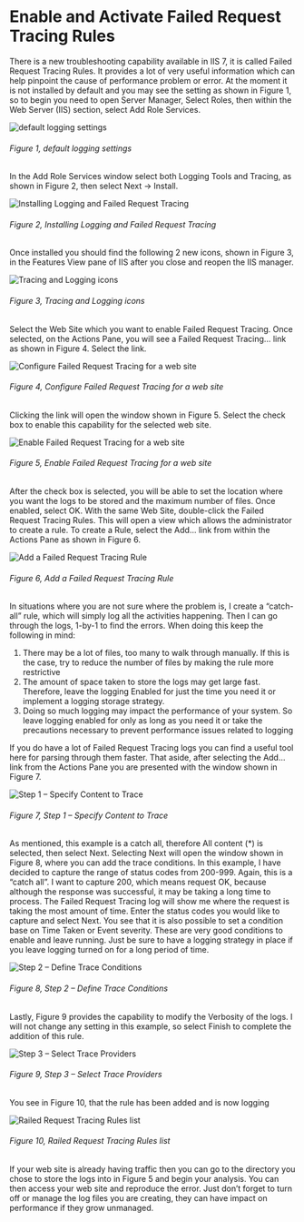 # Enable and Activate Failed Request Tracing Rules

There is a new troubleshooting capability available in IIS 7, it is called Failed Request Tracing Rules.  It provides a lot of very useful information which can help pinpoint the cause of performance problem or error. At the moment it is not installed by default and you may see the setting as shown in Figure 1, so to begin you need to open Server Manager, Select Roles, then within the Web Server (IIS) section, select Add Role Services.

![default logging settings][FIGURE1]
###### Figure 1, default logging settings

In the Add Role Services window select both Logging Tools and Tracing, as shown in Figure 2, then select Next -> Install.

![Installing Logging and Failed Request Tracing][FIGURE2]
###### Figure 2, Installing Logging and Failed Request Tracing

Once installed you should find the following 2 new icons, shown in Figure 3, in the Features View pane of IIS after you close and reopen the IIS manager.

![Tracing and Logging icons][FIGURE3]
###### Figure 3, Tracing and Logging icons

Select the Web Site which you want to enable Failed Request Tracing.  Once selected, on the Actions Pane, you will see a Failed Request Tracing… link as shown in Figure 4.  Select the link.

![Configure Failed Request Tracing for a web site][FIGURE4]
###### Figure 4, Configure Failed Request Tracing for a web site

Clicking the link will open the window shown in Figure 5.  Select the check box to enable this capability for the selected web site.

![Enable Failed Request Tracing for a web site][FIGURE5]
###### Figure 5, Enable Failed Request Tracing for a web site

After the check box is selected, you will be able to set the location where you want the logs to be stored and the maximum number of files.  Once enabled, select OK.
With the same Web Site, double-click the Failed Request Tracing Rules.  This will open a view which allows the administrator to create a rule.  To create a Rule, select the Add… link from within the Actions Pane as shown in Figure 6.

![Add a Failed Request Tracing Rule][FIGURE6]
###### Figure 6, Add a Failed Request Tracing Rule

In situations where you are not sure where the problem is, I create a “catch-all” rule, which will simply log all the activities happening.  Then I can go through the logs, 1-by-1 to find the errors.  When doing this keep the following in mind:

1. There may be a lot of files, too many to walk through manually.  If this is the case, try to reduce the number of files by making the rule more restrictive
2. The amount of space taken to store the logs may get large fast.  Therefore, leave the logging Enabled for just the time you need it or implement a logging storage strategy.
3. Doing so much logging may impact the performance of your system.  So leave logging enabled for only as long as you need it or take the precautions necessary to prevent performance issues related to logging

If you do have a lot of Failed Request Tracing logs you can find a useful tool here for parsing through them faster.
That aside, after selecting the Add…link from the Actions Pane you are presented with the window shown in Figure 7.

![Step 1 – Specify Content to Trace][FIGURE7]
###### Figure 7, Step 1 – Specify Content to Trace

As mentioned, this example is a catch all, therefore All content (*) is selected, then select Next. Selecting Next will open the window shown in Figure 8, where you can add the trace conditions.  In this example, I have decided to capture the range of status codes from 200-999.  Again, this is a “catch all”.  I want to capture 200, which means request OK, because although the response was successful, it may be taking a long time to process.  The Failed Request Tracing log will show me where the request is taking the most amount of time.  Enter the status codes you would like to capture and select Next.
You see that it is also possible to set a condition base on Time Taken or Event severity.  These are very good conditions to enable and leave running.  Just be sure to have a logging strategy in place if you leave logging turned on for a long period of time.

![Step 2 – Define Trace Conditions][FIGURE8]
###### Figure 8, Step 2 – Define Trace Conditions

Lastly, Figure 9 provides the capability to modify the Verbosity of the logs.  I will not change any setting in this example, so select Finish to complete the addition of this rule.

![Step 3 – Select Trace Providers][FIGURE9]
###### Figure 9, Step 3 – Select Trace Providers

You see in Figure 10, that the rule has been added and is now logging

![Railed Request Tracing Rules list][FIGURE10]
###### Figure 10, Railed Request Tracing Rules list

If your web site is already having traffic then you can go to the directory you chose to store the logs into in Figure 5 and begin your analysis.  You can then access your web
site and reproduce the error.
Just don’t forget to turn off or manage the log files you are creating, they can have impact on performance if they grow unmanaged.

[FIGURE1]: ../images/2012/msdn-0044.png "Figure 1, default logging settings"
[FIGURE2]: ../images/2012/msdn-0045.png "Figure 2, Installing Logging and Failed Request Tracing"
[FIGURE3]: ../images/2012/msdn-0046.png "Figure 3, Tracing and Logging icons"
[FIGURE4]: ../images/2012/msdn-0047.png "Figure 4, Configure Failed Request Tracing for a web site"
[FIGURE5]: ../images/2012/msdn-0048.png "Figure 5, Enable Failed Request Tracing for a web site"
[FIGURE6]: ../images/2012/msdn-0049.png "Figure 6, Add a Failed Request Tracing Rule"
[FIGURE7]: ../images/2012/msdn-0050.png "Figure 7, Step 1 – Specify Content to Trace"
[FIGURE8]: ../images/2012/msdn-0051.png "Figure 8, Step 2 – Define Trace Conditions"
[FIGURE9]: ../images/2012/msdn-0052.png "Figure 9, Step 3 – Select Trace Providers"
[FIGURE10]: ../images/2012/msdn-0053.png "Figure 10, Railed Request Tracing Rules list"




